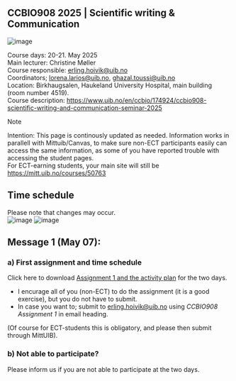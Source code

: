 ## CCBIO908 2025 | Scientific writing & Communication
![image](https://github.com/user-attachments/assets/2a3647ab-1aa4-4609-a0ee-ead5755543b4)

Course days: 20-21. May 2025         
Main lecturer: Christine Møller          
Course responsible: erling.hoivik@uib.no        
Coordinators; lorena.larios@uib.no, ghazal.toussi@uib.no              
Location: Birkhaugsalen, Haukeland University Hospital, main building (room number 4519).     
Course description: https://www.uib.no/en/ccbio/174924/ccbio908-scientific-writing-and-communication-seminar-2025

> [!NOTE]         
> Intention: This page is continously updated as needed. Information works in parallell with Mittuib/Canvas, to make sure non-ECT participants easily can access the same information, as some of you have reported trouble with accessing the student pages.  
  For ECT-earning students, your main site will still be https://mitt.uib.no/courses/50763   

## Time schedule
Please note that changes may occur.     
![image](https://github.com/user-attachments/assets/5aef056e-ef7d-4813-94d5-9eaaef951964)
![image](https://github.com/user-attachments/assets/7cb9bc58-170f-403e-a5ca-29e9c698f211)


## Message 1 (May 07):

### a) First assignment and time schedule
Click here to download [Assignment 1 and the activity plan](https://filesender.sikt.no/?s=download&token=47535373-f585-42a0-9252-38cd94a2fff6) for the two days.     
  - I encurage all of you (non-ECT) to do the assignment (it is a good exercise), but you do not have to submit.    
  - In case you want to; submit to erling.hoivik@uib.no using *CCBIO908 Assignment 1* in email heading.

(Of course for ECT-students this is obligatory, and please then submit through MittUIB).

### b)  Not able to participate?
Please inform us if you are not able to participate at the two days. 


             

 





